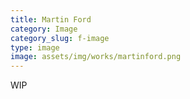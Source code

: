```yaml
---
title: Martin Ford
category: Image
category_slug: f-image
type: image
image: assets/img/works/martinford.png
---
```


WIP